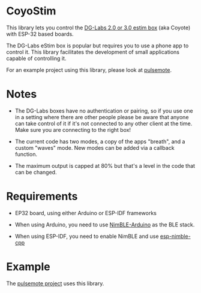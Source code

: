 # CoyoStim

This library lets you control the [DG-Labs 2.0 or 3.0 estim
box](https://dungeon-lab.com/home.php?ref=ymqxmdh) (aka Coyote) with
ESP-32 based boards.

The DG-Labs eStim box is popular but requires you to use
a phone app to control it. This library facilitates the development of
small applications capable of controlling it.

For an example project using this library, please look at [pulsemote](https://github.com/erotronik/pulsemote).

# Notes

* The DG-Labs boxes have no authentication or pairing, so if you use
one in a setting where there are other people please be aware that anyone
can take control of it if it's
not connected to any other client at the time. Make sure you are connecting
to the right box!

* The current code has two modes, a copy of the apps "breath", and a custom
"waves" mode.
New modes can be added via a callback function.

* The maximum output is capped at 80% but that's a level in the code that can be changed.

# Requirements

* EP32 board, using either Arduino or ESP-IDF frameworks

* When using Arduino, you need to use [NimBLE-Arduino](https://github.com/h2zero/NimBLE-Arduino) as the BLE stack.

* When using ESP-IDF, you need to enable NimBLE and use [esp-nimble-cpp](https://github.com/h2zero/esp-nimble-cpp)

# Example

The [pulsemote project](https://github.com/erotronik/pulsemote) uses this library.
